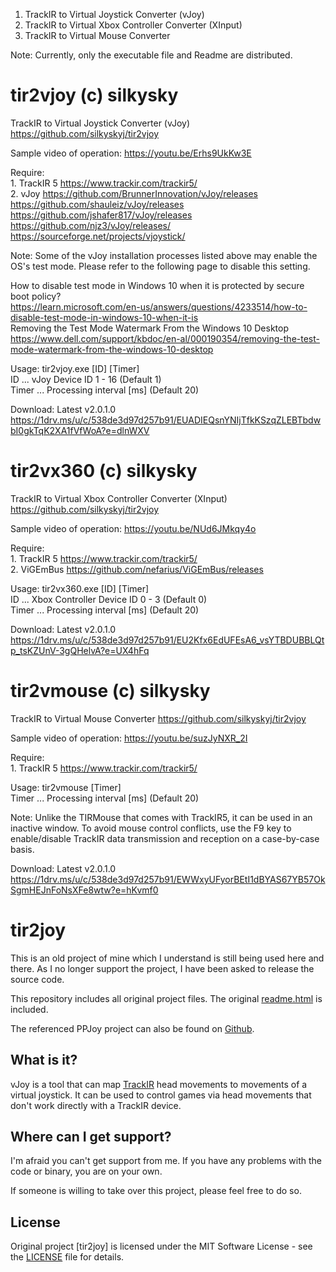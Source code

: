1. TrackIR to Virtual Joystick Converter (vJoy)  
2. TrackIR to Virtual Xbox Controller Converter (XInput)  
3. TrackIR to Virtual Mouse Converter  

Note: Currently, only the executable file and Readme are distributed.

# tir2vjoy (c) silkysky  
 TrackIR to Virtual Joystick Converter (vJoy) https://github.com/silkyskyj/tir2vjoy 

 Sample video of operation: https://youtu.be/Erhs9UkKw3E  

 Require:  
		1. TrackIR 5 https://www.trackir.com/trackir5/  
		2. vJoy https://github.com/BrunnerInnovation/vJoy/releases  
https://github.com/shauleiz/vJoy/releases  
https://github.com/jshafer817/vJoy/releases  
https://github.com/njz3/vJoy/releases/  
https://sourceforge.net/projects/vjoystick/  

Note: Some of the vJoy installation processes listed above may enable the OS's test mode. Please refer to the following page to disable this setting.  

How to disable test mode in Windows 10 when it is protected by secure boot policy?  
https://learn.microsoft.com/en-us/answers/questions/4233514/how-to-disable-test-mode-in-windows-10-when-it-is  
Removing the Test Mode Watermark From the Windows 10 Desktop  
https://www.dell.com/support/kbdoc/en-al/000190354/removing-the-test-mode-watermark-from-the-windows-10-desktop  

 Usage\: tir2vjoy.exe \[ID\] \[Timer\]  
  ID ... vJoy Device ID 1 - 16 (Default 1)  
  Timer ... Processing interval \[ms\] (Default 20)  

 Download: Latest v2.0.1.0 https://1drv.ms/u/c/538de3d97d257b91/EUADIEQsnYNIjTfkKSzqZLEBTbdwbI0gkTqK2XA1fVfWoA?e=dlnWXV  

# tir2vx360 (c) silkysky  
 TrackIR to Virtual Xbox Controller Converter (XInput) https://github.com/silkyskyj/tir2vjoy   
 
 Sample video of operation: https://youtu.be/NUd6JMkqy4o  
 
 Require:   
 		1. TrackIR 5 https://www.trackir.com/trackir5/  
		2. ViGEmBus https://github.com/nefarius/ViGEmBus/releases  

 Usage\: tir2vx360.exe \[ID\] \[Timer\]  
  ID ... Xbox Controller Device ID 0 - 3 (Default 0)  
  Timer ... Processing interval \[ms\] (Default 20)  
 
 Download: Latest v2.0.1.0 https://1drv.ms/u/c/538de3d97d257b91/EU2Kfx6EdUFEsA6_vsYTBDUBBLQtp_tsKZUnV-3gQHelvA?e=UX4hFq  

# tir2vmouse (c) silkysky  
 TrackIR to Virtual Mouse Converter https://github.com/silkyskyj/tir2vjoy   
 
 Sample video of operation: https://youtu.be/suzJyNXR_2I  
 
 Require:   
 		1. TrackIR 5 https://www.trackir.com/trackir5/  

 Usage\: tir2vmouse \[Timer\]  
  Timer ... Processing interval \[ms\] (Default 20)  

 Note: Unlike the TIRMouse that comes with TrackIR5, it can be used in an inactive window. To avoid mouse control conflicts, use the F9 key to enable/disable TrackIR data transmission and reception on a case-by-case basis.   
 
 Download: Latest v2.0.1.0 https://1drv.ms/u/c/538de3d97d257b91/EWWxyUFyorBEtI1dBYAS67YB57OkSgmHEJnFoNsXFe8wtw?e=hKvmf0

# tir2joy

This is an old project of mine which I understand is still being used here and there. 
As I no longer support the project, I have been asked to release the source code.

This repository includes all original project files. The original [readme.html](readme.html) is included.

The referenced PPJoy project can also be found on [Github](https://github.com/elitak/PPJoy).

## What is it?

vJoy is a tool that can map [TrackIR](https://www.trackir.eu) head movements to movements of a virtual joystick.
It can be used to control games via head movements that don't work directly with a TrackIR device.

## Where can I get support?

I'm afraid you can't get support from me. If you have any problems with the code or binary, you are on your own.

If someone is willing to take over this project, please feel free to do so.

## License

Original project [tir2joy] is licensed under the MIT Software License - see the [LICENSE](LICENSE) file for details.
